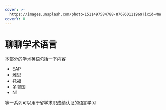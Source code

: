 ```yaml
---
cover: >-
  https://images.unsplash.com/photo-1511497584788-876760111969?ixid=MnwxMjA3fDB8MHxwaG90by1wYWdlfHx8fGVufDB8fHx8&ixlib=rb-1.2.1&auto=format&fit=crop&w=3432&q=80
coverY: 0
---
```


# 聊聊学术语言

本部分的学术英语包括一下内容

* EAP&#x20;
* 雅思
* 托福
* 多邻国
* N1

等一系列可以用于留学求职成绩认证的语言学习
